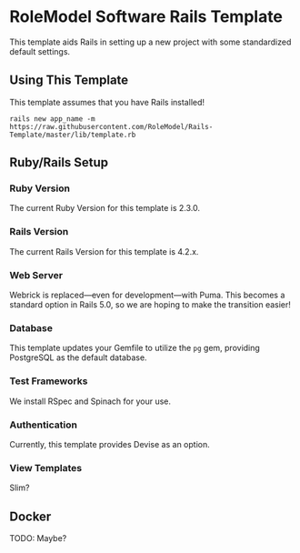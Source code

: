 # RoleModel Software Rails Template

This template aids Rails in setting up a new project with some standardized
default settings.

## Using This Template

This template assumes that you have Rails installed!
```
rails new app_name -m https://raw.githubusercontent.com/RoleModel/Rails-Template/master/lib/template.rb
```

## Ruby/Rails Setup

### Ruby Version

The current Ruby Version for this template is 2.3.0.

### Rails Version

The current Rails Version for this template is 4.2.x.

### Web Server

Webrick is replaced—even for development—with Puma. This becomes a standard
option in Rails 5.0, so we are hoping to make the transition easier!

### Database

This template updates your Gemfile to utilize the `pg` gem, providing
PostgreSQL as the default database.

### Test Frameworks

We install RSpec and Spinach for your use.

### Authentication

Currently, this template provides Devise as an option.

### View Templates

Slim?

## Docker

TODO: Maybe?
